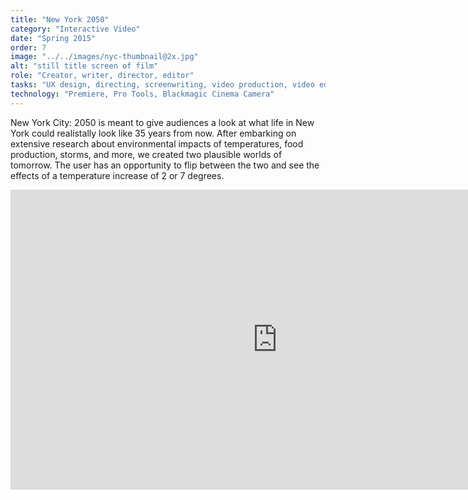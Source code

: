 ```yaml
---
title: "New York 2050"
category: "Interactive Video"
date: "Spring 2015"
order: 7
image: "../../images/nyc-thumbnail@2x.jpg"
alt: "still title screen of film"
role: "Creator, writer, director, editor"
tasks: "UX design, directing, screenwriting, video production, video editing"
technology: "Premiere, Pro Tools, Blackmagic Cinema Camera"
---
```


New York City: 2050 is meant to give audiences a look at what life in New York could realistally look like 35 years from now. After embarking on extensive research about environmental impacts of temperatures, food production, storms, and more, we created two plausible worlds of tomorrow. The user has an opportunity to flip between the two and see the effects of a temperature increase of 2 or 7 degrees.

<div class="iframeWrapper">
<iframe width="854" height="480" src="https://video.helloeko.com/v/zG5JgV/embed?publisherID=Uwxxav" frameborder="0" allowfullscreen></iframe>
</div>
